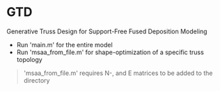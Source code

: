 # GTD
Generative Truss Design for Support-Free Fused Deposition Modeling
* Run 'main.m' for the entire model 
* Run 'msaa_from_file.m' for shape-optimization of a specific truss topology
> 'msaa_from_file.m' requires N-, and E matrices to be added to the directory
